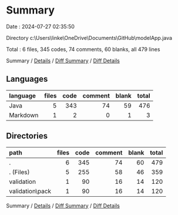 # Summary

Date : 2024-07-27 02:35:50

Directory c:\\Users\\linke\\OneDrive\\Documents\\GitHub\\modelApp.java

Total : 6 files,  345 codes, 74 comments, 60 blanks, all 479 lines

Summary / [Details](details.md) / [Diff Summary](diff.md) / [Diff Details](diff-details.md)

## Languages
| language | files | code | comment | blank | total |
| :--- | ---: | ---: | ---: | ---: | ---: |
| Java | 5 | 343 | 74 | 59 | 476 |
| Markdown | 1 | 2 | 0 | 1 | 3 |

## Directories
| path | files | code | comment | blank | total |
| :--- | ---: | ---: | ---: | ---: | ---: |
| . | 6 | 345 | 74 | 60 | 479 |
| . (Files) | 5 | 255 | 58 | 46 | 359 |
| validation | 1 | 90 | 16 | 14 | 120 |
| validation\\pack | 1 | 90 | 16 | 14 | 120 |

Summary / [Details](details.md) / [Diff Summary](diff.md) / [Diff Details](diff-details.md)